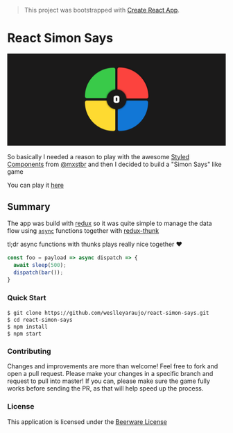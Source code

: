 > This project was bootstrapped with [Create React App](https://github.com/facebookincubator/create-react-app).

# React Simon Says

![React Simon Says](./screenshot.png)

So basically I needed a reason to play with the awesome [Styled Components](https://github.com/styled-components/styled-components) from [@mxstbr](http://twitter.com/mxstbr) and
then I decided to build a "Simon Says" like game 

You can play it [here](https://weslleyaraujo.github.io/react-simon-says/)

## Summary

The app was build with [redux](https://github.com/reactjs/redux) so it was quite simple to manage the data flow using [`async`](https://developer.mozilla.org/en-US/docs/Web/JavaScript/Reference/Statements/async_function) functions together with [redux-thunk](https://github.com/gaearon/redux-thunk)

tl;dr async functions with thunks plays really nice together :heart:

```js
const foo = payload => async dispatch => {
  await sleep(500);
  dispatch(bar());
}
```

### Quick Start

```
$ git clone https://github.com/weslleyaraujo/react-simon-says.git
$ cd react-simon-says
$ npm install
$ npm start
```

### Contributing

Changes and improvements are more than welcome! Feel free to fork and open a pull request. Please make your changes in a specific branch and request to pull into master! If you can, please make sure the game fully works before sending the PR, as that will help speed up the process.

### License

This application is licensed under the [Beerware License](https://en.wikipedia.org/wiki/Beerware)
